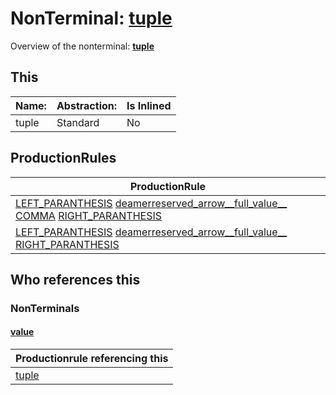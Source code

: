 # NonTerminal: **[tuple](./tuple.md)**

Overview of the nonterminal: **[tuple](./tuple.md)**



## This

| Name:                | Abstraction:    | Is Inlined |
| -------------------- | --------------- | ---------- |
| tuple | Standard | No |



## ProductionRules

| ProductionRule |
| ---- |
| [LEFT_PARANTHESIS](./../Lexicon/LEFT_PARANTHESIS.md) [deamerreserved_arrow__full_value__](./deamerreserved_arrow__full_value__.md) [COMMA](./../Lexicon/COMMA.md) [RIGHT_PARANTHESIS](./../Lexicon/RIGHT_PARANTHESIS.md)  |
| [LEFT_PARANTHESIS](./../Lexicon/LEFT_PARANTHESIS.md) [deamerreserved_arrow__full_value__](./deamerreserved_arrow__full_value__.md) [RIGHT_PARANTHESIS](./../Lexicon/RIGHT_PARANTHESIS.md)  |




## Who references this

### NonTerminals


#### [value](./../Grammar/value.md)

| Productionrule referencing this                      |
| ---------------------------------------------------- |
| [tuple](./tuple.md)  |



